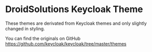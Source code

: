 # DroidSolutions Keycloak Theme

These themes are derivated from Keycloak themes and only slightly changed in styling.

You can find the originals on GitHub https://github.com/keycloak/keycloak/tree/master/themes
